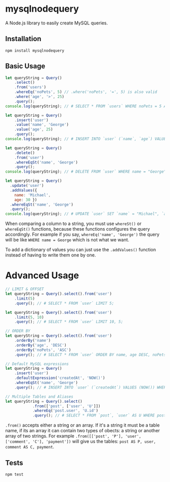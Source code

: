 mysqlnodequery
==============
A Node.js library to easily create MySQL queries.
## Installation
`npm install mysqlnodequery`
## Basic Usage
```js
let queryString = Query()
    .select()
    .from('users')
    .whereEq('noPets', 5) // .where('noPets', '=', 5) is also valid
    .where('age', '>', 25)
    .query();
console.log(queryString); // # SELECT * FROM `users` WHERE noPets = 5 AND age > 25;

let queryString = Query()
    .insert('user')
    .value('name', 'George')
    .value('age', 25)
    .query();
console.log(queryString); // # INSERT INTO `user` (`name`, `age`) VALUES ("George", 25);

let queryString = Query()
    .delete()
    .from('user')
    .whereEqSt('name', 'George')
    .query();
console.log(queryString); // # DELETE FROM `user` WHERE name = "George";

let queryString = Query()
  .update('user')
  .addValues({
    name: 'Michael',
    age: 30 })
  .whereEqSt('name', 'George')
  .query();
console.log(queryString); // # UPDATE `user` SET `name` = "Michael", `age` = 30 WHERE name = "George";
```
When comparing a column to a string, you must use ```whereSt()``` or ```whereEqSt()``` functions, because these functions configures the query accordingly. For example if you say, ```whereEq('name', 'George')``` the query will be like ```WHERE name = George``` which is not what we want.

To add a dictionary of values you can just use the ```.addValues()``` function instead of having to write them one by one.

# Advanced Usage
```js
// LIMIT & OFFSET
let queryString = Query().select().from('user')
    .limit(5)
    .query(); // # SELECT * FROM `user` LIMIT 5;

let queryString = Query().select().from('user')
    .limit(5, 10)
    .query(); // # SELECT * FROM `user` LIMIT 10, 5;

// ORDER BY
let queryString = Query().select().from('user')
    .orderBy('name')
    .orderBy('age', 'DESC')
    .orderBy('noPets', 'ASC')
    .query(); // # SELECT * FROM `user` ORDER BY name, age DESC, noPets;

// Default MySQL expressions
let queryString = Query()
    .insert('user')
    .defaultExpression('createdAt', 'NOW()')
    .whereEqSt('name', 'George')
    .query(); // # INSERT INTO `user` (`createdAt`) VALUES (NOW()) WHERE name = "George";

// Multiple Tables and Aliases
let queryString = Query().select()
            .from(['post', ['user', 'U']])
            .whereEq('post.user', 'U.id')
            .query(); // # SELECT * FROM `post`, `user` AS U WHERE post.user = U.id;
```

```.from()``` accepts either a string or an array. If it's a string it must be a table name, if its an array it can contain two types of obects: a string or another array of two strings. For example ```.from([['post', 'P'], 'user', ['comment', 'C'], 'payment'])``` will give us the tables: ```post AS P, user, comment AS C, payment```.
## Tests
`npm test`

